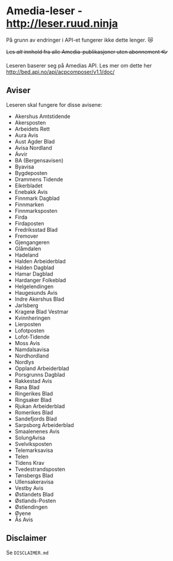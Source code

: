 # Amedia-leser - http://leser.ruud.ninja

På grunn av endringer i API-et fungerer ikke dette lenger. :crying_cat_face:

~~Les *alt* innhold fra alle Amedia-publikasjoner uten abonnement :eyeglasses:~~

Leseren baserer seg på Amedias API. Les mer om dette her http://bed.api.no/api/acpcomposer/v1.1/doc/

## Aviser
Leseren skal fungere for disse avisene:
- Akershus Amtstidende
- Akersposten
- Arbeidets Rett
- Aura Avis
- Aust Agder Blad
- Avisa Nordland
- Ávvir
- BA (Bergensavisen)
- Byavisa
- Bygdeposten
- Drammens Tidende
- Eikerbladet
- Enebakk Avis
- Finnmark Dagblad
- Finnmarken
- Finnmarksposten
- Firda
- Firdaposten
- Fredriksstad Blad
- Fremover
- Gjengangeren
- Glåmdalen
- Hadeland
- Halden Arbeiderblad
- Halden Dagblad
- Hamar Dagblad
- Hardanger Folkeblad
- Helgelendingen
- Haugesunds Avis
- Indre Akershus Blad
- Jarlsberg
- Kragerø Blad Vestmar
- Kvinnheringen
- Lierposten
- Lofotposten
- Lofot-Tidende
- Moss Avis
- Namdalsavisa
- Nordhordland
- Nordlys
- Oppland Arbeiderblad
- Porsgrunns Dagblad
- Rakkestad Avis
- Rana Blad
- Ringerikes Blad
- Ringsaker Blad
- Rjukan Arbeiderblad
- Romerikes Blad
- Sandefjords Blad
- Sarpsborg Arbeiderblad
- Smaalenenes Avis
- SolungAvisa
- Svelviksposten
- Telemarksavisa
- Telen
- Tidens Krav
- Tvedestrandsposten
- Tønsbergs Blad
- Ullensakeravisa
- Vestby Avis
- Østlandets Blad
- Østlands-Posten
- Østlendingen
- Øyene
- Ås Avis

## Disclaimer
Se `DISCLAIMER.md`
